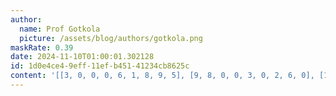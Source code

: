 ```yaml
---
author:
  name: Prof Gotkola
  picture: /assets/blog/authors/gotkola.png
maskRate: 0.39
date: 2024-11-10T01:00:01.302128
id: 1d0e4ce4-9eff-11ef-b451-41234cb8625c
content: '[[3, 0, 0, 0, 6, 1, 8, 9, 5], [9, 8, 0, 0, 3, 0, 2, 6, 0], [1, 5, 0, 8, 9, 2, 3, 4, 7], [5, 0, 4, 9, 0, 6, 0, 1, 0], [0, 6, 0, 1, 0, 5, 9, 0, 4], [2, 0, 9, 0, 4, 0, 0, 5, 8], [8, 9, 5, 4, 7, 0, 1, 0, 6], [0, 0, 0, 0, 1, 0, 5, 0, 0], [0, 7, 0, 2, 5, 9, 4, 8, 3]]'
---
```

